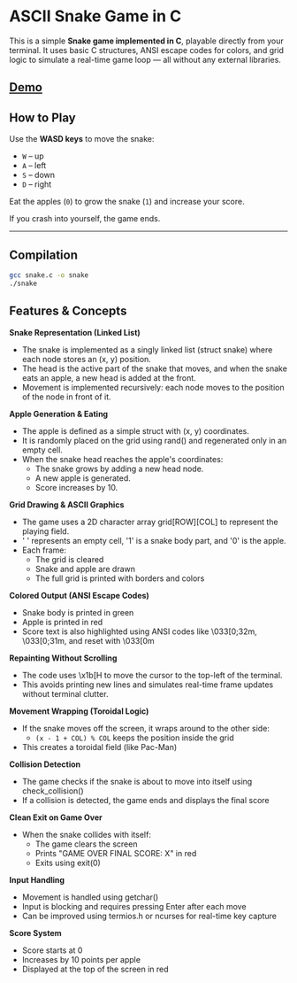 # ASCII Snake Game in C

This is a simple **Snake game implemented in C**, playable directly from your terminal. It uses basic C structures, ANSI escape codes for colors, and grid logic to simulate a real-time game loop — all without any external libraries.

[Demo](https://www.ris8z.com/projects/simple-snake-game/)
---

##  How to Play

Use the **WASD keys** to move the snake:

- `W` – up  
- `A` – left  
- `S` – down  
- `D` – right

Eat the apples (`0`) to grow the snake (`1`) and increase your score.

If you crash into yourself, the game ends.

---

##  Compilation

```bash
gcc snake.c -o snake
./snake
```


## Features & Concepts
**Snake Representation (Linked List)**
- The snake is implemented as a singly linked list (struct snake) where each node stores an (x, y) position.
- The head is the active part of the snake that moves, and when the snake eats an apple, a new head is added at the front.
- Movement is implemented recursively: each node moves to the position of the node in front of it.

**Apple Generation & Eating**
- The apple is defined as a simple struct with (x, y) coordinates.
- It is randomly placed on the grid using rand() and regenerated only in an empty cell.
- When the snake head reaches the apple's coordinates:
  - The snake grows by adding a new head node.
  - A new apple is generated.
  - Score increases by 10.

**Grid Drawing & ASCII Graphics**
- The game uses a 2D character array grid[ROW][COL] to represent the playing field.
- ' ' represents an empty cell, '1' is a snake body part, and '0' is the apple.
- Each frame:
  - The grid is cleared
  - Snake and apple are drawn
  - The full grid is printed with borders and colors

**Colored Output (ANSI Escape Codes)**
- Snake body is printed in green
- Apple is printed in red
- Score text is also highlighted using ANSI codes like \033[0;32m, \033[0;31m, and reset with \033[0m

**Repainting Without Scrolling**
- The code uses \x1b[H to move the cursor to the top-left of the terminal.
- This avoids printing new lines and simulates real-time frame updates without terminal clutter.

**Movement Wrapping (Toroidal Logic)**
- If the snake moves off the screen, it wraps around to the other side:
  - `(x - 1 + COL) % COL` keeps the position inside the grid
- This creates a toroidal field (like Pac-Man)

**Collision Detection**
- The game checks if the snake is about to move into itself using check_collision()
- If a collision is detected, the game ends and displays the final score

**Clean Exit on Game Over**
- When the snake collides with itself:
  - The game clears the screen
  - Prints "GAME OVER FINAL SCORE: X" in red
  - Exits using exit(0)

**Input Handling**
- Movement is handled using getchar()
- Input is blocking and requires pressing Enter after each move
- Can be improved using termios.h or ncurses for real-time key capture

**Score System**
- Score starts at 0
- Increases by 10 points per apple
- Displayed at the top of the screen in red
